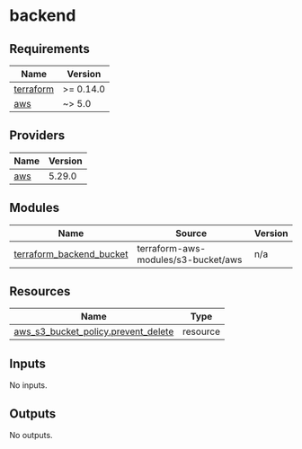 # backend

<!-- BEGINNING OF PRE-COMMIT-TERRAFORM DOCS HOOK -->
## Requirements

| Name | Version |
|------|---------|
| <a name="requirement_terraform"></a> [terraform](#requirement\_terraform) | >= 0.14.0 |
| <a name="requirement_aws"></a> [aws](#requirement\_aws) | ~> 5.0 |

## Providers

| Name | Version |
|------|---------|
| <a name="provider_aws"></a> [aws](#provider\_aws) | 5.29.0 |

## Modules

| Name | Source | Version |
|------|--------|---------|
| <a name="module_terraform_backend_bucket"></a> [terraform\_backend\_bucket](#module\_terraform\_backend\_bucket) | terraform-aws-modules/s3-bucket/aws | n/a |

## Resources

| Name | Type |
|------|------|
| [aws_s3_bucket_policy.prevent_delete](https://registry.terraform.io/providers/hashicorp/aws/latest/docs/resources/s3_bucket_policy) | resource |

## Inputs

No inputs.

## Outputs

No outputs.
<!-- END OF PRE-COMMIT-TERRAFORM DOCS HOOK -->
